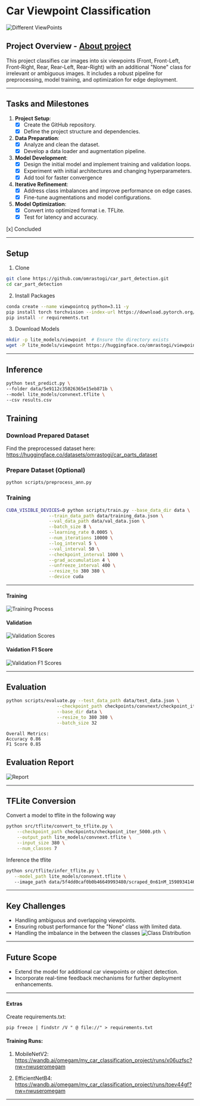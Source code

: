 # **Car Viewpoint Classification**
![Different ViewPoints](asset/all_cars.jpg)

## **Project Overview** - [About project](readme.txt)
This project classifies car images into six viewpoints (Front, Front-Left, Front-Right, Rear, Rear-Left, Rear-Right) with an additional "None" class for irrelevant or ambiguous images. It includes a robust pipeline for preprocessing, model training, and optimization for edge deployment.

---
## **Tasks and Milestones**

1. **Project Setup**:
   - [x] Create the GitHub repository.
   - [x] Define the project structure and dependencies.

2. **Data Preparation**:
   - [x] Analyze and clean the dataset.
   - [X] Develop a data loader and augmentation pipeline.

3. **Model Development**:
   - [X] Design the initial model and implement training and validation loops.
   - [X] Experiment with initial architectures and changing hyperparameters.
   - [X] Add tool for faster convergence

4. **Iterative Refinement**:
   - [x] Address class imbalances and improve performance on edge cases.
   - [x] Fine-tune augmentations and model configurations.

5. **Model Optimization**:
   - [x] Convert into optimized format i.e. TFLite.
   - [x] Test for latency and accuracy.

[x] Concluded


---
## **Setup**

1. Clone 
```bash 
git clone https://github.com/omrastogi/car_part_detection.git
cd car_part_detection
```
2. Install Packages
```bash
conda create --name viewpointcq python=3.11 -y
pip install torch torchvision --index-url https://download.pytorch.org/whl/cu118
pip install -r requirements.txt
```
3. Download Models
```bash
mkdir -p lite_models/viewpoint  # Ensure the directory exists
wget -P lite_models/viewpoint https://huggingface.co/omrastogi/viewpoint/resolve/main/convnext.tflite
```

---
## **Inference**
```bash
python test_predict.py \ 
--folder data/5e9112c35026365e15eb871b \
--model lite_models/convnext.tflite \
--csv results.csv
```

## **Training**

### Download Prepared Dataset
Find the preprocessed dataset here: https://huggingface.co/datasets/omrastogi/car_parts_dataset

### Prepare Dataset (Optional)
```bash
python scripts/preprocess_ann.py
```

### Training
```bash
CUDA_VISIBLE_DEVICES=0 python scripts/train.py --base_data_dir data \
                --train_data_path data/training_data.json \
                --val_data_path data/val_data.json \
                --batch_size 8 \
                --learning_rate 0.0005 \
                --num_iterations 10000 \
                --log_interval 5 \
                --val_interval 50 \
                --checkpoint_interval 1000 \
                --grad_accumulation 4 \
                --unfreeze_interval 400 \
                --resize_to 380 380 \
                --device cuda
```
---
#### Training
![Training Process](asset/train.png)
#### Validation
![Validation Scores](asset/validation.png)
#### Vaidation F1 Score
![Validation F1 Scores](asset/validation_f1_scores.png)

---
## **Evaluation**
```bash
python scripts/evaluate.py --test_data_path data/test_data.json \
                   --checkpoint_path checkpoints/convnext/checkpoint_iter_5000.pth \
                   --base_dir data \
                   --resize_to 380 380 \
                   --batch_size 32
```
```
Overall Metrics:
Accuracy 0.86
F1 Score 0.85
```
## Evaluation Report 
![Report](asset/eval_report.png)


---
## **TFLite Conversion**
Convert a model to tflite in the following way
```bash
python src/tflite/convert_to_tflite.py \
    --checkpoint_path checkpoints/checkpoint_iter_5000.pth \
    --output_path lite_models/convnext.tflite \
    --input_size 380 \
    --num_classes 7 
```
Inference the tflite
```bash
python src/tflite/infer_tflite.py \
   --model_path lite_models/convnext.tflite \ 
   --image_path data/5f4dd0caf0b0b46649993480/scraped_0n61nM_1598934146856.jpg
```

---
## **Key Challenges**
- Handling ambiguous and overlapping viewpoints.
- Ensuring robust performance for the "None" class with limited data.
- Handling the imbalance in the between the  classes
![Class Distribution](asset/class_dist.png)


---
## **Future Scope**
- Extend the model for additional car viewpoints or object detection.
- Incorporate real-time feedback mechanisms for further deployment enhancements.

---

#### Extras 

Create requirements.txt:
```
pip freeze | findstr /V " @ file://" > requirements.txt
```

#### Training Runs: 
1. MobileNetV2: https://wandb.ai/omegam/my_car_classification_project/runs/x06uzfsc?nw=nwuseromegam 

2. EfficientNetB4: https://wandb.ai/omegam/my_car_classification_project/runs/toev44gf?nw=nwuseromegam
---
